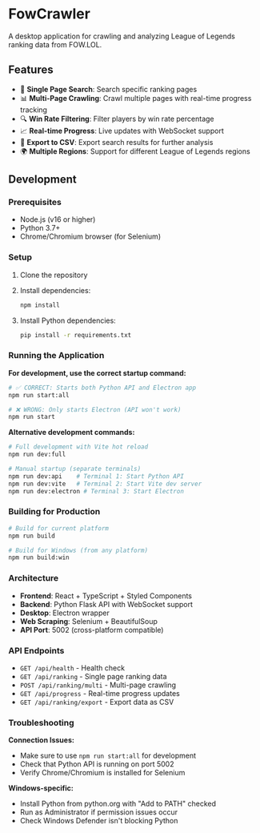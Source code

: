 # FowCrawler

A desktop application for crawling and analyzing League of Legends ranking data from FOW.LOL.

## Features

- 🎯 **Single Page Search**: Search specific ranking pages
- 📊 **Multi-Page Crawling**: Crawl multiple pages with real-time progress tracking
- 🔍 **Win Rate Filtering**: Filter players by win rate percentage
- 📈 **Real-time Progress**: Live updates with WebSocket support
- 💾 **Export to CSV**: Export search results for further analysis
- 🌍 **Multiple Regions**: Support for different League of Legends regions

## Development

### Prerequisites

- Node.js (v16 or higher)
- Python 3.7+ 
- Chrome/Chromium browser (for Selenium)

### Setup

1. Clone the repository
2. Install dependencies:
   ```bash
   npm install
   ```

3. Install Python dependencies:
   ```bash
   pip install -r requirements.txt
   ```

### Running the Application

**For development, use the correct startup command:**

```bash
# ✅ CORRECT: Starts both Python API and Electron app
npm run start:all

# ❌ WRONG: Only starts Electron (API won't work)
npm run start
```

**Alternative development commands:**
```bash
# Full development with Vite hot reload
npm run dev:full

# Manual startup (separate terminals)
npm run dev:api    # Terminal 1: Start Python API
npm run dev:vite   # Terminal 2: Start Vite dev server  
npm run dev:electron # Terminal 3: Start Electron
```

### Building for Production

```bash
# Build for current platform
npm run build

# Build for Windows (from any platform)
npm run build:win
```

### Architecture

- **Frontend**: React + TypeScript + Styled Components
- **Backend**: Python Flask API with WebSocket support
- **Desktop**: Electron wrapper
- **Web Scraping**: Selenium + BeautifulSoup
- **API Port**: 5002 (cross-platform compatible)

### API Endpoints

- `GET /api/health` - Health check
- `GET /api/ranking` - Single page ranking data
- `POST /api/ranking/multi` - Multi-page crawling
- `GET /api/progress` - Real-time progress updates
- `GET /api/ranking/export` - Export data as CSV

### Troubleshooting

**Connection Issues:**
- Make sure to use `npm run start:all` for development
- Check that Python API is running on port 5002
- Verify Chrome/Chromium is installed for Selenium

**Windows-specific:**
- Install Python from python.org with "Add to PATH" checked
- Run as Administrator if permission issues occur
- Check Windows Defender isn't blocking Python 